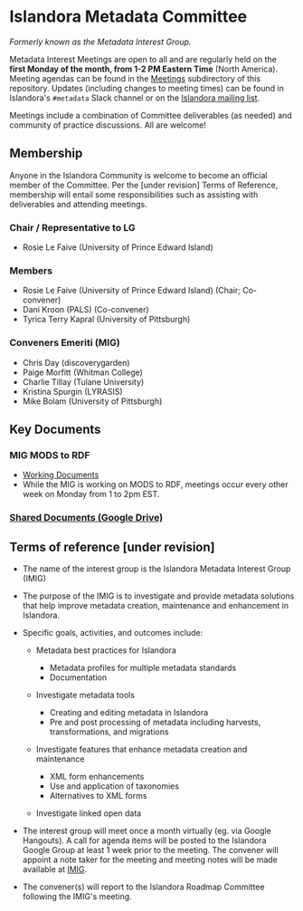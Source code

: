# Islandora Metadata Committee

_Formerly known as the Metadata Interest Group._

Metadata Interest Meetings are open to all and are regularly held on the __first Monday of the month, from 1-2 PM Eastern Time__ (North America). Meeting agendas can be found in the [Meetings](https://github.com/islandora-interest-groups/Islandora-Metadata-Committee/tree/main/Meetings) subdirectory of this repository. Updates (including changes to meeting times) can be found in Islandora's `#metadata` Slack channel or on the [Islandora mailing list](https://groups.google.com/g/islandora).

Meetings include a combination of Committee deliverables (as needed) and community of practice discussions. All are welcome!

## Membership

Anyone in the Islandora Community is welcome to become an official member of the Committee. Per the [under revision] Terms of Reference, membership will entail some responsibilities such as assisting with deliverables and attending meetings.

### Chair / Representative to LG
* Rosie Le Faive (University of Prince Edward Island)

### Members

* Rosie Le Faive (University of Prince Edward Island) (Chair; Co-convener)
* Dani Kroon (PALS) (Co-convener)
* Tyrica Terry Kapral (University of Pittsburgh)

### Conveners Emeriti (MIG)

* Chris Day (discoverygarden)
* Paige Morfitt (Whitman College)
* Charlie Tillay (Tulane University)
* Kristina Spurgin (LYRASIS)
* Mike Bolam (University of Pittsburgh)



## Key Documents
### MIG MODS to RDF  
* [Working Documents](https://github.com/islandora-interest-groups/Islandora-Metadata-Interest-Group/wiki/MIG-MODS-to-RDF-Working-Documents)  
* While the MIG is working on MODS to RDF, meetings occur every other week on Monday from 1 to 2pm EST.

### [Shared Documents (Google Drive)](https://drive.google.com/drive/u/0/folders/1kTAHFcjNnipXHYQSkwgoQsgBPLYBm_1y)

## Terms of reference [under revision]

* The name of the interest group is the Islandora Metadata Interest Group (IMIG)

* The purpose of the IMIG is to investigate and provide metadata solutions that help improve metadata creation, maintenance and enhancement in Islandora.

* Specific goals, activities, and outcomes include:

  * Metadata best practices for Islandora
  
    * Metadata profiles for multiple metadata standards
	* Documentation
	
  * Investigate metadata tools
  
    * Creating and editing metadata in Islandora
	* Pre and post processing of metadata including harvests, transformations, and migrations
	
  * Investigate features that enhance metadata creation and maintenance
  
    * XML form enhancements
	* Use and application of taxonomies
	* Alternatives to XML forms
	
  * Investigate linked open data
  
 * The interest group will meet once a month virtually (eg. via Google Hangouts). A call for agenda items will be posted to the Islandora Google Group at least 1 week prior to the meeting. The convener will appoint a note taker for the meeting and meeting notes will be made available at [IMIG](https://github.com/Islandora/Islandora-Metadata-Interest-Group).
 
 * The convener(s) will report to the Islandora Roadmap Committee following the IMIG's meeting.


